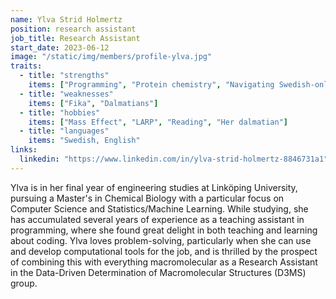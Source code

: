 ```yaml
---
name: Ylva Strid Holmertz
position: research assistant
job_title: Research Assistant
start_date: 2023-06-12
image: "/static/img/members/profile-ylva.jpg"
traits:
  - title: "strengths"
    items: ["Programming", "Protein chemistry", "Navigating Swedish-only call menus"]
  - title: "weaknesses"
    items: ["Fika", "Dalmatians"]
  - title: "hobbies"
    items: ["Mass Effect", "LARP", "Reading", "Her dalmatian"]
  - title: "languages"
    items: "Swedish, English"
links:
  linkedin: "https://www.linkedin.com/in/ylva-strid-holmertz-8846731a1"
---
```


Ylva is in her final year of engineering studies at Linköping University, pursuing a Master's in Chemical Biology with a particular focus on Computer Science and Statistics/Machine Learning. While studying, she has accumulated several years of experience as a teaching assistant in programming, where she found great delight in both teaching and learning about coding. Ylva loves problem-solving, particularly when she can use and develop computational tools for the job, and is thrilled by the prospect of combining this with everything macromolecular as a Research Assistant in the Data-Driven Determination of Macromolecular Structures (D3MS) group.